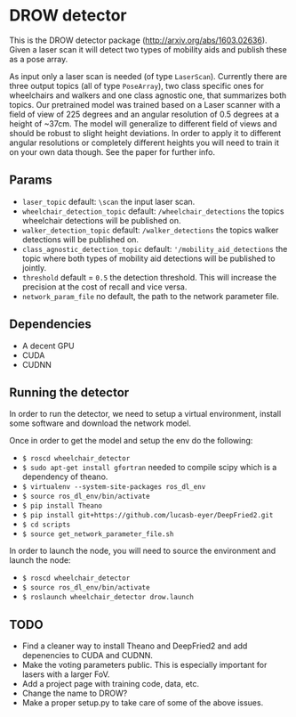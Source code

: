 # DROW detector

This is the DROW detector package (http://arxiv.org/abs/1603.02636). Given a laser scan it will detect two types of mobility aids and publish these as a pose array.

As input only a laser scan is needed (of type `LaserScan`). Currently there are three output topics (all of type `PoseArray`), two class specific ones for wheelchairs and walkers and one class agnostic one, that summarizes both topics. Our pretrained model was trained based on a Laser scanner with a field of view of 225 degrees and an angular resolution of 0.5 degrees at a height of ~37cm. The model will generalize to different field of views and should be robust to slight height deviations. In order to apply it to different angular resolutions or completely different heights you will need to train it on your own data though. See the paper for further info.



## Params
* `laser_topic` default: `\scan` the input laser scan.
* `wheelchair_detection_topic` default: `/wheelchair_detections` the topics wheelchair detections will be published on.
* `walker_detection_topic` default: `/walker_detections` the topics walker detections will be published on.
* `class_agnostic_detection_topic` default: `'/mobility_aid_detections` the topic where both types of mobility aid detections will be published to jointly.
* `threshold` default = `0.5` the detection threshold. This will increase the precision at the cost of recall and vice versa.
* `network_param_file` no default, the path to the network parameter file.

## Dependencies
* A decent GPU
* CUDA
* CUDNN


## Running the detector
In order to run the detector, we need to setup a virtual environment, install some software and download the network model.

Once in order to get the model and setup the env do the following:
* `$ roscd wheelchair_detector`
* `$ sudo apt-get install gfortran` needed to compile scipy which is a dependency of theano.
* `$ virtualenv --system-site-packages ros_dl_env`
* `$ source ros_dl_env/bin/activate`
* `$ pip install Theano`
* `$ pip install git+https://github.com/lucasb-eyer/DeepFried2.git`
* `$ cd scripts`
* `$ source get_network_parameter_file.sh`


In order to launch the node, you will need to source the environment and launch the node:
* `$ roscd wheelchair_detector`
* `$ source ros_dl_env/bin/activate`
* `$ roslaunch wheelchair_detector drow.launch`

## TODO
* Find a cleaner way to install Theano and DeepFried2 and add depenencies to CUDA and CUDNN.
* Make the voting parameters public. This is especially important for lasers with a larger FoV.
* Add a project page with training code, data, etc.
* Change the name to DROW?
* Make a proper setup.py to take care of some of the above issues.